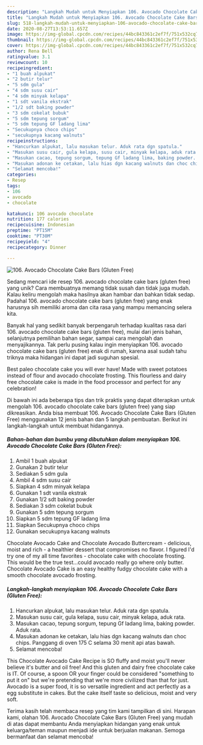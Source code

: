 ```yaml
---
description: "Langkah Mudah untuk Menyiapkan 106. Avocado Chocolate Cake Bars (Gluten Free) Anti Gagal"
title: "Langkah Mudah untuk Menyiapkan 106. Avocado Chocolate Cake Bars (Gluten Free) Anti Gagal"
slug: 518-langkah-mudah-untuk-menyiapkan-106-avocado-chocolate-cake-bars-gluten-free-anti-gagal
date: 2020-08-27T13:53:11.657Z
image: https://img-global.cpcdn.com/recipes/44bc843361c2ef7f/751x532cq70/106-avocado-chocolate-cake-bars-gluten-free-foto-resep-utama.jpg
thumbnail: https://img-global.cpcdn.com/recipes/44bc843361c2ef7f/751x532cq70/106-avocado-chocolate-cake-bars-gluten-free-foto-resep-utama.jpg
cover: https://img-global.cpcdn.com/recipes/44bc843361c2ef7f/751x532cq70/106-avocado-chocolate-cake-bars-gluten-free-foto-resep-utama.jpg
author: Rena Bell
ratingvalue: 3.1
reviewcount: 10
recipeingredient:
- "1 buah alpukat"
- "2 butir telur"
- "5 sdm gula"
- "4 sdm susu cair"
- "4 sdm minyak kelapa"
- "1 sdt vanila ekstrak"
- "1/2 sdt baking powder"
- "3 sdm cokelat bubuk"
- "5 sdm tepung sorgum"
- "5 sdm tepung GF ladang lima"
- "Secukupnya choco chips"
- "secukupnya kacang walnuts"
recipeinstructions:
- "Hancurkan alpukat, lalu masukan telur. Aduk rata dgn spatula."
- "Masukan susu cair, gula kelapa, susu cair, minyak kelapa, aduk rata."
- "Masukan cacao, tepung sorgum, tepung Gf ladang lima, baking powder. Aduk rata."
- "Masukan adonan ke cetakan, lalu hias dgn kacang walnuts dan choc chips. Panggang di oven 175 C selama 30 menit api atas bawah."
- "Selamat mencoba!"
categories:
- Resep
tags:
- 106
- avocado
- chocolate

katakunci: 106 avocado chocolate 
nutrition: 177 calories
recipecuisine: Indonesian
preptime: "PT15M"
cooktime: "PT30M"
recipeyield: "4"
recipecategory: Dinner

---
```



![106. Avocado Chocolate Cake Bars (Gluten Free)](https://img-global.cpcdn.com/recipes/44bc843361c2ef7f/751x532cq70/106-avocado-chocolate-cake-bars-gluten-free-foto-resep-utama.jpg)

Sedang mencari ide resep 106. avocado chocolate cake bars (gluten free) yang unik? Cara membuatnya memang tidak susah dan tidak juga mudah. Kalau keliru mengolah maka hasilnya akan hambar dan bahkan tidak sedap. Padahal 106. avocado chocolate cake bars (gluten free) yang enak harusnya sih memiliki aroma dan cita rasa yang mampu memancing selera kita.

Banyak hal yang sedikit banyak berpengaruh terhadap kualitas rasa dari 106. avocado chocolate cake bars (gluten free), mulai dari jenis bahan, selanjutnya pemilihan bahan segar, sampai cara mengolah dan menyajikannya. Tak perlu pusing kalau ingin menyiapkan 106. avocado chocolate cake bars (gluten free) enak di rumah, karena asal sudah tahu triknya maka hidangan ini dapat jadi suguhan spesial.

Best paleo chocolate cake you will ever have! Made with sweet potatoes instead of flour and avocado chocolate frosting. This flourless and dairy free chocolate cake is made in the food processor and perfect for any celebration!


Di bawah ini ada beberapa tips dan trik praktis yang dapat diterapkan untuk mengolah 106. avocado chocolate cake bars (gluten free) yang siap dikreasikan. Anda bisa membuat 106. Avocado Chocolate Cake Bars (Gluten Free) menggunakan 12 jenis bahan dan 5 langkah pembuatan. Berikut ini langkah-langkah untuk membuat hidangannya.

<!--inarticleads1-->

##### Bahan-bahan dan bumbu yang dibutuhkan dalam menyiapkan 106. Avocado Chocolate Cake Bars (Gluten Free):

1. Ambil 1 buah alpukat
1. Gunakan 2 butir telur
1. Sediakan 5 sdm gula
1. Ambil 4 sdm susu cair
1. Siapkan 4 sdm minyak kelapa
1. Gunakan 1 sdt vanila ekstrak
1. Gunakan 1/2 sdt baking powder
1. Sediakan 3 sdm cokelat bubuk
1. Gunakan 5 sdm tepung sorgum
1. Siapkan 5 sdm tepung GF ladang lima
1. Siapkan Secukupnya choco chips
1. Gunakan secukupnya kacang walnuts


Chocolate Avocado Cake and Chocolate Avocado Buttercream - delicious, moist and rich - a healthier dessert that compromises no flavor. I figured I&#39;d try one of my all time favorites - chocolate cake with chocolate frosting. This would be the true test…could avocado really go where only butter. Chocolate Avocado Cake is an easy healthy fudgy chocolate cake with a smooth chocolate avocado frosting. 

<!--inarticleads2-->

##### Langkah-langkah menyiapkan 106. Avocado Chocolate Cake Bars (Gluten Free):

1. Hancurkan alpukat, lalu masukan telur. Aduk rata dgn spatula.
1. Masukan susu cair, gula kelapa, susu cair, minyak kelapa, aduk rata.
1. Masukan cacao, tepung sorgum, tepung Gf ladang lima, baking powder. Aduk rata.
1. Masukan adonan ke cetakan, lalu hias dgn kacang walnuts dan choc chips. Panggang di oven 175 C selama 30 menit api atas bawah.
1. Selamat mencoba!


This Chocolate Avocado Cake Recipe is SO fluffy and moist you&#39;ll never believe it&#39;s butter and oil free! And this gluten and dairy free chocolate cake is IT. Of course, a spoon OR your finger could be considered &#34;something to put it on&#34; but we&#39;re pretending that we&#39;re more civilized than that for just. Avocado is a super food, it is so versatile ingredient and act perfectly as a egg substitute in cakes. But the cake itself taste so delicious, moist and very soft. 

Terima kasih telah membaca resep yang tim kami tampilkan di sini. Harapan kami, olahan 106. Avocado Chocolate Cake Bars (Gluten Free) yang mudah di atas dapat membantu Anda menyiapkan hidangan yang enak untuk keluarga/teman maupun menjadi ide untuk berjualan makanan. Semoga bermanfaat dan selamat mencoba!
